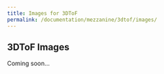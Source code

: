```yaml
---
title: Images for 3DToF
permalink: /documentation/mezzanine/3dtof/images/
---
```

## 3DToF Images

Coming soon...
